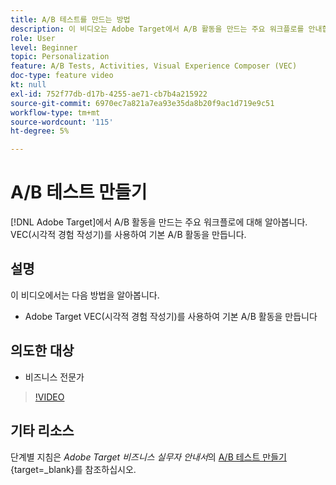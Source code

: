 ```yaml
---
title: A/B 테스트를 만드는 방법
description: 이 비디오는 Adobe Target에서 A/B 활동을 만드는 주요 워크플로를 안내합니다. 이 비디오를 통해 VEC(시각적 경험 작성기)를 사용하여 기본 A/B 활동을 만드는 방법에 대해 알아보십시오.
role: User
level: Beginner
topic: Personalization
feature: A/B Tests, Activities, Visual Experience Composer (VEC)
doc-type: feature video
kt: null
exl-id: 752f77db-d17b-4255-ae71-cb7b4a215922
source-git-commit: 6970ec7a821a7ea93e35da8b20f9ac1d719e9c51
workflow-type: tm+mt
source-wordcount: '115'
ht-degree: 5%

---
```


# A/B 테스트 만들기

[!DNL Adobe Target]에서 A/B 활동을 만드는 주요 워크플로에 대해 알아봅니다. VEC(시각적 경험 작성기)를 사용하여 기본 A/B 활동을 만듭니다.

## 설명

이 비디오에서는 다음 방법을 알아봅니다.

* Adobe Target VEC(시각적 경험 작성기)를 사용하여 기본 A/B 활동을 만듭니다

## 의도한 대상

* 비즈니스 전문가

>[!VIDEO](https://video.tv.adobe.com/v/17391/?quality=12)

## 기타 리소스

단계별 지침은 *Adobe Target 비즈니스 실무자 안내서*&#x200B;의 [A/B 테스트 만들기](https://experienceleague.adobe.com/docs/target/using/activities/abtest/create/test-create-ab.html){target=_blank}를 참조하십시오.
